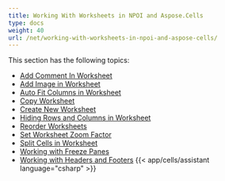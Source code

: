 ```yaml
---
title: Working With Worksheets in NPOI and Aspose.Cells
type: docs
weight: 40
url: /net/working-with-worksheets-in-npoi-and-aspose-cells/
---
```


This section has the following topics:

- [Add Comment In Worksheet](/cells/net/add-comment-in-worksheet/)
- [Add Image in Worksheet](/cells/net/add-image-in-worksheet/)
- [Auto Fit Columns in Worksheet](/cells/net/auto-fit-columns-in-worksheet/)
- [Copy Worksheet](/cells/net/copy-worksheet/)
- [Create New Worksheet](/cells/net/create-new-worksheet/)
- [Hiding Rows and Columns in Worksheet](/cells/net/hiding-rows-and-columns-in-worksheet/)
- [Reorder Worksheets](/cells/net/reorder-worksheets/)
- [Set Worksheet Zoom Factor](/cells/net/set-worksheet-zoom-factor/)
- [Split Cells in Worksheet](/cells/net/split-cells-in-worksheet/)
- [Working with Freeze Panes](/cells/net/working-with-freeze-panes/)
- [Working with Headers and Footers](/cells/net/working-with-headers-and-footers/)
{{< app/cells/assistant language="csharp" >}}